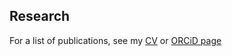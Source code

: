 ## Research


For a list of publications, see my [CV](https://hwairaytung.github.io/cv.html) or [ORCiD page](https://orcid.org/my-orcid?orcid=0000-0002-5523-4264)

